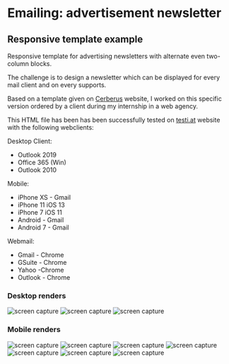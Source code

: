 # Emailing: advertisement newsletter

## Responsive template example
Responsive template for advertising newsletters with alternate even two-column blocks.

The challenge is to design a newsletter which can be displayed for every mail client and on every supports. 

Based on a template given on [Cerberus](https://tedgoas.github.io/Cerberus/) website, I worked on this specific version ordered by a client during my internship in a web agency.

This HTML file has been has been successfully tested on [testi.at](https://testi.at/) website with the following webclients:

Desktop Client:
- Outlook 2019
- Office 365 (Win)
- Outlook 2010

Mobile:
- iPhone XS - Gmail
- iPhone 11 iOS 13
- iPhone 7 iOS 11
- Android - Gmail
- Android 7 - Gmail

Webmail:
- Gmail - Chrome
- GSuite - Chrome
- Yahoo -Chrome
- Outlook - Chrome


### Desktop renders

![screen capture](https://github.com/0reldev/emailing-alternate-text-image/blob/dev/screen-captures/desktop-1.png)
![screen capture](https://github.com/0reldev/emailing-alternate-text-image/blob/dev/screen-captures/desktop-2.png)
![screen capture](https://github.com/0reldev/emailing-alternate-text-image/blob/dev/screen-captures/desktop-3.png)

### Mobile renders

![screen capture](https://github.com/0reldev/emailing-alternate-text-image/blob/dev/screen-captures/mobile-1.png)
![screen capture](https://github.com/0reldev/emailing-alternate-text-image/blob/dev/screen-captures/mobile-2.png)
![screen capture](https://github.com/0reldev/emailing-alternate-text-image/blob/dev/screen-captures/mobile-3.png)
![screen capture](https://github.com/0reldev/emailing-alternate-text-image/blob/dev/screen-captures/mobile-4.png)
![screen capture](https://github.com/0reldev/emailing-alternate-text-image/blob/dev/screen-captures/mobile-5.png)
![screen capture](https://github.com/0reldev/emailing-alternate-text-image/blob/dev/screen-captures/mobile-6.png)
![screen capture](https://github.com/0reldev/emailing-alternate-text-image/blob/dev/screen-captures/mobile-7.png)
